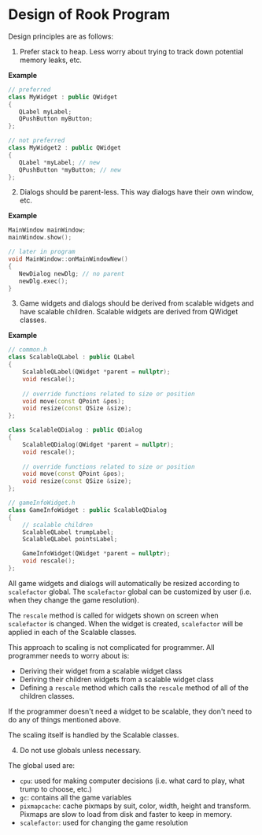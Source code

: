 # Design of Rook Program

Design principles are as follows:

1. Prefer stack to heap. Less worry about trying to track down potential memory leaks, etc.

**Example**

```cpp
// preferred
class MyWidget : public QWidget
{
   QLabel myLabel;
   QPushButton myButton;
};

// not preferred
class MyWidget2 : public QWidget
{
   QLabel *myLabel; // new
   QPushButton *myButton; // new
};
```

2. Dialogs should be parent-less. This way dialogs have their own window, etc.

**Example**

```cpp
MainWindow mainWindow;
mainWindow.show();

// later in program
void MainWindow::onMainWindowNew()
{
   NewDialog newDlg; // no parent
   newDlg.exec();
}
```

3. Game widgets and dialogs should be derived from scalable widgets and have scalable children. Scalable widgets are derived from QWidget classes.

**Example**

```cpp
// common.h
class ScalableQLabel : public QLabel
{
	ScalableQLabel(QWidget *parent = nullptr);
	void rescale();
	
	// override functions related to size or position
	void move(const QPoint &pos);
	void resize(const QSize &size);
};

class ScalableQDialog : public QDialog
{
	ScalableQDialog(QWidget *parent = nullptr);
	void rescale();
	
	// override functions related to size or position
	void move(const QPoint &pos);
	void resize(const QSize &size);
};

// gameInfoWidget.h
class GameInfoWidget : public ScalableQDialog
{
	// scalable children
	ScalableQLabel trumpLabel;
	ScalableQLabel pointsLabel;

	GameInfoWidget(QWidget *parent = nullptr);
	void rescale();
};
```

All game widgets and dialogs will automatically be resized according to ``scalefactor`` global. The ``scalefactor`` global can be customized by user (i.e. when they change the game resolution).

The ``rescale`` method is called for widgets shown on screen when ``scalefactor`` is changed. When the widget is created, ``scalefactor`` will be applied in each of the Scalable classes.

This approach to scaling is not complicated for programmer. All programmer needs to worry about is:

* Deriving their widget from a scalable widget class
* Deriving their children widgets from a scalable widget class
* Defining a ``rescale`` method which calls the ``rescale`` method of all of the children classes.

If the programmer doesn't need a widget to be scalable, they don't need to do any of things mentioned above.

The scaling itself is handled by the Scalable classes.

4. Do not use globals unless necessary.

The global used are:

* ``cpu``: used for making computer decisions (i.e. what card to play, what trump to choose, etc.)
* ``gc``: contains all the game variables
* ``pixmapcache``: cache pixmaps by suit, color, width, height and transform. Pixmaps are slow to load from disk and faster to keep in memory.
* ``scalefactor``: used for changing the game resolution

